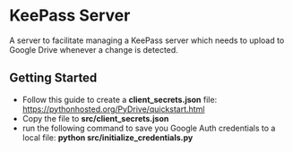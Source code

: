 # KeePass Server
A server to facilitate managing a KeePass server which needs to upload to Google Drive whenever a change is detected.

## Getting Started
- Follow this guide to create a **client_secrets.json** file: https://pythonhosted.org/PyDrive/quickstart.html
- Copy the file to **src/client_secrets.json**
- run the following command to save you Google Auth credentials to a local file: **python src/initialize_credentials.py**
